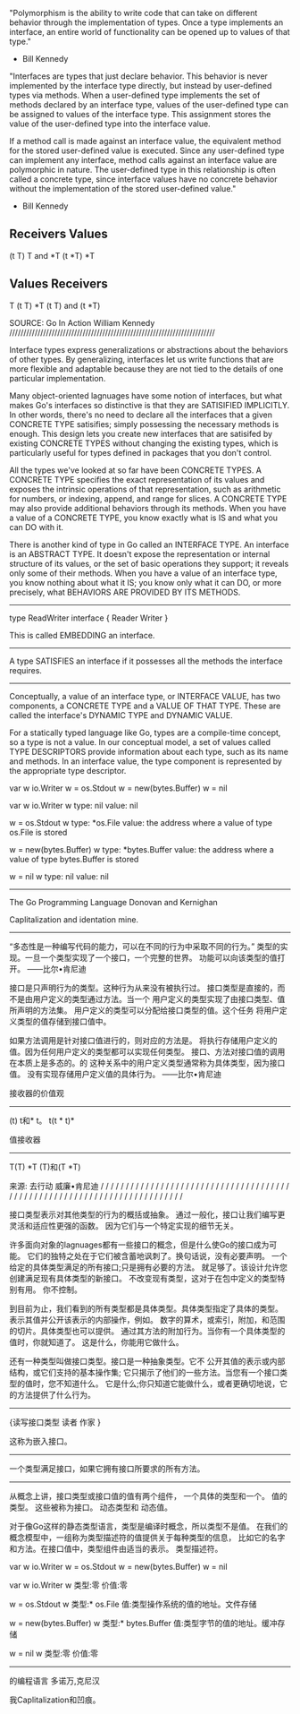 "Polymorphism is the ability to write code that can take on different behavior through the
 implementation of types. Once a type implements an interface, an entire world of
 functionality can be opened up to values of that type."
 - Bill Kennedy

"Interfaces are types that just declare behavior. This behavior is never implemented by the
 interface type directly, but instead by user-defined types via methods. When a
 user-defined type implements the set of methods declared by an interface type, values of
 the user-defined type can be assigned to values of the interface type. This assignment
 stores the value of the user-defined type into the interface value.

 If a method call is made against an interface value, the equivalent method for the
 stored user-defined value is executed. Since any user-defined type can implement any
 interface, method calls against an interface value are polymorphic in nature. The
 user-defined type in this relationship is often called a concrete type, since interface values
 have no concrete behavior without the implementation of the stored user-defined value."
  - Bill Kennedy

Receivers       Values
-----------------------------------------------
(t T)           T and *T
(t *T)          *T

Values          Receivers
-----------------------------------------------
T               (t T)
*T              (t T) and (t *T)


SOURCE:
Go In Action
William Kennedy
/////////////////////////////////////////////////////////////////////////

Interface types express generalizations or abstractions about the behaviors of other types.
By generalizing, interfaces let us write functions that are more flexible and adaptable
because they are not tied to the details of one particular implementation.

Many object-oriented lagnuages have some notion of interfaces, but what makes Go's interfaces
so distinctive is that they are SATISIFIED IMPLICITLY. In other words, there's no need to declare
all the interfaces that a given CONCRETE TYPE satisifies; simply possessing the necessary methods
is enough. This design lets you create new interfaces that are satisifed by existing CONCRETE TYPES
without changing the existing types, which is particularly useful for types defined in packages that
you don't control.

All the types we've looked at so far have been CONCRETE TYPES. A CONCRETE TYPE specifies the exact
representation of its values and exposes the intrinsic operations of that representation, such as
arithmetic for numbers, or indexing, append, and range for slices. A CONCRETE TYPE may also provide
additional behaviors through its methods. When you have a value of a CONCRETE TYPE, you know exactly
what is IS and what you can DO with it.

There is another kind of type in Go called an INTERFACE TYPE. An interface is an ABSTRACT TYPE. It doesn't
expose the representation or internal structure of its values, or the set of basic operations they support;
it reveals only some of their methods. When you have a value of an interface type, you know nothing about
what it IS; you know only what it can DO, or more precisely, what BEHAVIORS ARE PROVIDED BY ITS METHODS.

-------------------

type ReadWriter interface {
    Reader
    Writer
}

This is called EMBEDDING an interface.


-------------------

A type SATISFIES an interface if it possesses all the methods the interface requires.

-------------------

Conceptually, a value of an interface type, or INTERFACE VALUE, has two components,
    a CONCRETE TYPE and a
    VALUE OF THAT TYPE.
These are called the interface's
    DYNAMIC TYPE and
    DYNAMIC VALUE.

For a statically typed language like Go, types are a compile-time concept, so a type is not a value.
In our conceptual model, a set of values called TYPE DESCRIPTORS provide information about each type,
such as its name and methods. In an interface value, the type component is represented by the appropriate
type descriptor.


var w io.Writer
w = os.Stdout
w = new(bytes.Buffer)
w = nil


var w io.Writer
w
type: nil
value: nil

w = os.Stdout
w
type: *os.File
value: the address where a value of type os.File is stored

w = new(bytes.Buffer)
w
type: *bytes.Buffer
value: the address where a value of type bytes.Buffer is stored

w = nil
w
type: nil
value: nil

-------------------
The Go Programming Language
Donovan and Kernighan

Caplitalization and identation mine.


------

“多态性是一种编写代码的能力，可以在不同的行为中采取不同的行为。”
类型的实现。一旦一个类型实现了一个接口，一个完整的世界。
功能可以向该类型的值打开。
——比尔•肯尼迪

接口是只声明行为的类型。这种行为从来没有被执行过。
接口类型是直接的，而不是由用户定义的类型通过方法。当一个
用户定义的类型实现了由接口类型、值所声明的方法集。
用户定义的类型可以分配给接口类型的值。这个任务
将用户定义类型的值存储到接口值中。

如果方法调用是针对接口值进行的，则对应的方法是。
将执行存储用户定义的值。因为任何用户定义的类型都可以实现任何类型。
接口、方法对接口值的调用在本质上是多态的。的
这种关系中的用户定义类型通常称为具体类型，因为接口值。
没有实现存储用户定义值的具体行为。
——比尔•肯尼迪

接收器的价值观
- - - - - - - - - - - - - - - - - - - - - - - - - - - - - - - - - - - - - - - - - - - - - - - -
(t) t和* t。
t(t * t)*

值接收器
- - - - - - - - - - - - - - - - - - - - - - - - - - - - - - - - - - - - - - - - - - - - - - - -
T(T)
*T (T)和(T *T)


来源:
去行动
威廉•肯尼迪
/ / / / / / / / / / / / / / / / / / / / / / / / / / / / / / / / / / / / / / / / / / / / / / / / / / / / / / / / / / / / / / / / / / / / / / / / /

接口类型表示对其他类型的行为的概括或抽象。
通过一般化，接口让我们编写更灵活和适应性更强的函数。
因为它们与一个特定实现的细节无关。

许多面向对象的lagnuages都有一些接口的概念，但是什么使Go的接口成为可能。
它们的独特之处在于它们被含蓄地讽刺了。换句话说，没有必要声明。
一个给定的具体类型满足的所有接口;只是拥有必要的方法。
就足够了。该设计允许您创建满足现有具体类型的新接口。
不改变现有类型，这对于在包中定义的类型特别有用。
你不控制。

到目前为止，我们看到的所有类型都是具体类型。具体类型指定了具体的类型。
表示其值并公开该表示的内部操作，例如。
数字的算术，或索引，附加，和范围的切片。具体类型也可以提供。
通过其方法的附加行为。当你有一个具体类型的值时，你就知道了。
这是什么，你能用它做什么。

还有一种类型叫做接口类型。接口是一种抽象类型。它不
公开其值的表示或内部结构，或它们支持的基本操作集;
它只揭示了他们的一些方法。当您有一个接口类型的值时，您不知道什么。
它是什么;你只知道它能做什么，或者更确切地说，它的方法提供了什么行为。

- - - - - - - - - - - - - - - - - - -

{读写接口类型
读者
作家
}

这称为嵌入接口。


- - - - - - - - - - - - - - - - - - -

一个类型满足接口，如果它拥有接口所要求的所有方法。

- - - - - - - - - - - - - - - - - - -

从概念上讲，接口类型或接口值的值有两个组件，
一个具体的类型和一个。
值的类型。
这些被称为接口。
动态类型和
动态值。

对于像Go这样的静态类型语言，类型是编译时概念，所以类型不是值。
在我们的概念模型中，一组称为类型描述符的值提供关于每种类型的信息，
比如它的名字和方法。在接口值中，类型组件由适当的表示。
类型描述符。


var w io.Writer
w = os.Stdout
w = new(bytes.Buffer)
w = nil


var w io.Writer
w
类型:零
价值:零

w = os.Stdout
w
类型:* os.File
值:类型操作系统的值的地址。文件存储

w = new(bytes.Buffer)
w
类型:* bytes.Buffer
值:类型字节的值的地址。缓冲存储

w = nil
w
类型:零
价值:零

- - - - - - - - - - - - - - - - - - -
的编程语言
多诺万,克尼汉

我Caplitalization和凹痕。


